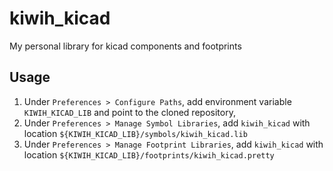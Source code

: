 # kiwih_kicad
My personal library for kicad components and footprints

## Usage

1. Under `Preferences > Configure Paths`, add environment variable `KIWIH_KICAD_LIB` and point to the cloned repository,
2. Under `Preferences > Manage Symbol Libraries`, add `kiwih_kicad` with location `${KIWIH_KICAD_LIB}/symbols/kiwih_kicad.lib`
3. Under `Preferences > Manage Footprint Libraries`, add `kiwih_kicad` with location `${KIWIH_KICAD_LIB}/footprints/kiwih_kicad.pretty`

